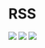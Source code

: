 # RSS

<a href="https://codeclimate.com/github/evgeniya-osmakova/frontend-project-lvl3/maintainability"><img src="https://api.codeclimate.com/v1/badges/fb5f85a2274387def7ad/maintainability" /></a> <a href="https://github.com/evgeniya-osmakova/frontend-project-lvl3/actions"><img src="https://github.com/evgeniya-osmakova/frontend-project-lvl3/workflows/Node%20CI/badge.svg" /></a> <a href="https://codeclimate.com/github/evgeniya-osmakova/frontend-project-lvl3/test_coverage"><img src="https://api.codeclimate.com/v1/badges/fb5f85a2274387def7ad/test_coverage" /></a>
